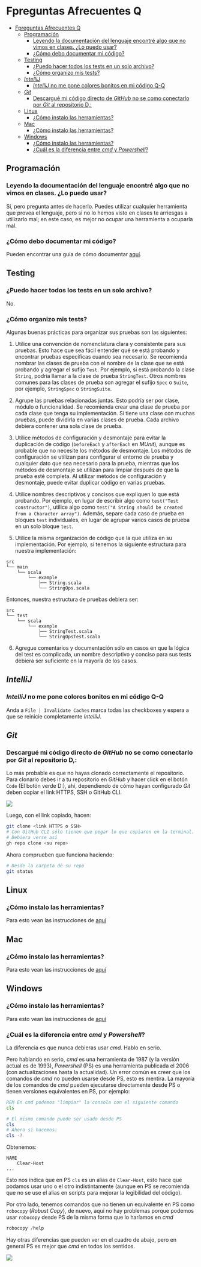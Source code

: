 # Fpreguntas Afrecuentes Q

- [Fpreguntas Afrecuentes Q](#fpreguntas-afrecuentes-q)
  - [Programación](#programación)
    - [Leyendo la documentación del lenguaje encontré algo que no vimos en clases. ¿Lo puedo usar?](#leyendo-la-documentación-del-lenguaje-encontré-algo-que-no-vimos-en-clases-lo-puedo-usar)
    - [¿Cómo debo documentar mi código?](#cómo-debo-documentar-mi-código)
  - [Testing](#testing)
    - [¿Puedo hacer todos los tests en un solo archivo?](#puedo-hacer-todos-los-tests-en-un-solo-archivo)
    - [¿Cómo organizo mis tests?](#cómo-organizo-mis-tests)
  - [*IntelliJ*](#intellij)
    - [*IntelliJ* no me pone colores bonitos en mi código Q-Q](#intellij-no-me-pone-colores-bonitos-en-mi-código-q-q)
  - [*Git*](#git)
    - [Descargué mi código directo de *GitHub* no se como conectarlo por *Git* al repositorio D,:](#descargué-mi-código-directo-de-github-no-se-como-conectarlo-por-git-al-repositorio-d)
  - [Linux](#linux)
    - [¿Cómo instalo las herramientas?](#cómo-instalo-las-herramientas)
  - [Mac](#mac)
    - [¿Cómo instalo las herramientas?](#cómo-instalo-las-herramientas-1)
  - [Windows](#windows)
    - [¿Cómo instalo las herramientas?](#cómo-instalo-las-herramientas-2)
    - [¿Cuál es la diferencia entre *cmd* y *Powershell*?](#cuál-es-la-diferencia-entre-cmd-y-powershell)

## Programación

### Leyendo la documentación del lenguaje encontré algo que no vimos en clases. ¿Lo puedo usar?

Sí, pero pregunta antes de hacerlo.
Puedes utilizar cualquier herramienta que provea el lenguaje, pero si no lo hemos visto en clases te 
arriesgas a utilizarlo mal; en este caso, es mejor no ocupar una herramienta a ocuparla mal.

### ¿Cómo debo documentar mi código?

Pueden encontrar una guía de cómo documentar [aquí](Docstring.Scala.md).

## Testing

### ¿Puedo hacer todos los tests en un solo archivo?

No.

### ¿Cómo organizo mis tests? 

Algunas buenas prácticas para organizar sus pruebas son las siguientes:

1. Utilice una convención de nomenclatura clara y consistente para sus pruebas. 
  Esto hace que sea fácil entender qué se está probando y encontrar pruebas específicas cuando sea 
  necesario.
  Se recomienda nombrar las clases de prueba con el nombre de la clase que se está probando y 
  agregar el sufijo ``Test``. Por ejemplo, si está probando la clase ``String``, podría llamar a la
  clase de prueba ``StringTest``.
  Otros nombres comunes para las clases de prueba son agregar el sufijo ``Spec`` o ``Suite``,
  por ejemplo, ``StringSpec`` o ``StringSuite``.

2. Agrupe las pruebas relacionadas juntas. 
  Esto podría ser por clase, módulo o funcionalidad.
  Se recomienda crear una clase de prueba por cada clase que tenga su implementación.
  Si tiene una clase con muchas pruebas, puede dividirla en varias clases de prueba.
  Cada archivo debiera contener una sola clase de prueba.

3. Utilice métodos de configuración y desmontaje para evitar la duplicación de código 
  (``beforeEach`` y ``afterEach`` en *MUnit*), aunque es probable que no necesite los métodos de
  desmontaje. 
  Los métodos de configuración se utilizan para configurar el entorno de prueba y cualquier dato que
  sea necesario para la prueba, mientras que los métodos de desmontaje se utilizan para limpiar 
  después de que la prueba esté completa.
  Al utilizar métodos de configuración y desmontaje, puede evitar duplicar código en varias pruebas.

4. Utilice nombres descriptivos y concisos que expliquen lo que está probando.
  Por ejemplo, en lugar de escribir algo como ``test("Test constructor")``, utilice algo como 
  ``test("A String should be created from a Character array")``.
  Además, separe cada caso de prueba en bloques ``test`` individuales, en lugar de agrupar varios
  casos de prueba en un solo bloque ``test``.

5. Utilice la misma organización de código que la que utiliza en su implementación.
  Por ejemplo, si tenemos la siguiente estructura para nuestra implementación:
  ```
  src
  └── main
      └── scala
          └── example
              ├── String.scala
              └── StringOps.scala
  ```
  Entonces, nuestra estructura de pruebas debiera ser:
  ```
  src
  └── test
      └── scala
          └── example
              ├── StringTest.scala
              └── StringOpsTest.scala
  ```

6. Agregue comentarios y documentación sólo en casos en que la lógica del test es complicada, un
  nombre descriptivo y conciso para sus tests debiera ser suficiente en la mayoría de los casos.

## *IntelliJ*

### *IntelliJ* no me pone colores bonitos en mi código Q-Q

Anda a ``File | Invalidate Caches`` marca todas las checkboxes y espera a que se reinicie 
completamente *IntelliJ*.

## *Git*

### Descargué mi código directo de *GitHub* no se como conectarlo por *Git* al repositorio D,:

Lo más probable es que no hayas clonado correctamente el repositorio.
Para clonarlo debes ir a tu repositorio en *GitHub* y hacer click en el botón ``Code`` (El botón 
verde D:), ahí, dependiendo de cómo hayan configurado *Git* deben copiar el link HTTPS, SSH o GitHub 
CLI.

![](img/git_clone.png)

Luego, con el link copiado, hacen:

```bash
git clone <link HTTPS o SSH>
# Con GitHub CLI sólo tienen que pegar lo que copiaron en la terminal.
# Debiera verse así
gh repo clone <su repo>
```

Ahora comprueben que funciona haciendo:

```bash
# Desde la carpeta de su repo
git status
```

## Linux

### ¿Cómo instalo las herramientas?

Para esto vean las instrucciones de [aquí](Installation.Linux.md)

## Mac

### ¿Cómo instalo las herramientas?

Para esto vean las instrucciones de [aquí](Installation.Mac.md)

## Windows

### ¿Cómo instalo las herramientas?

Para esto vean las instrucciones de [aquí](Installation.Windows.md)

### ¿Cuál es la diferencia entre *cmd* y *Powershell*?

La diferencia es que nunca debieras usar *cmd*.
Hablo en serio.

Pero hablando en serio, *cmd* es una herramienta de 1987 (y la versión actual es de 1993), 
*Powershell* (PS) es una herramienta publicada el 2006 (con actualizaciones hasta la actualidad).
Un error común es creer que los comandos de *cmd* no pueden usarse desde PS, esto es mentira.
La mayoría de los comandos de *cmd* pueden ejecutarse directamente desde PS o tienen 
versiones equivalentes en PS, por ejemplo:

```cmd
REM En cmd podemos "limpiar" la consola con el siguiente comando
cls
```

```powershell
# El mismo comando puede ser usado desde PS
cls
# Ahora si hacemos:
cls -?
```
Obtenemos:

```
NAME
    Clear-Host
...
```

Esto nos indica que en PS ``cls`` es un alias de ``Clear-Host``, esto hace que podamos usar uno o el
otro indistintamente (aunque en PS se recomienda que no se use el alias en scripts para mejorar la 
legibilidad del código).

Por otro lado, tenemos comandos que no tienen un equivalente en PS como ``robocopy`` 
(*Robust Copy*), de nuevo, aquí no hay problemas porque podemos usar ``robocopy`` desde PS de la 
misma forma que lo haríamos en *cmd*

```powershell
robocopy /help
```

Hay otras diferencias que pueden ver en el cuadro de abajo, pero en general PS es mejor que *cmd* en
todos los sentidos.

![](img/cmd_vs_ps.png)